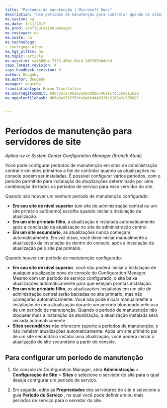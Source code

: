 ```yaml
---
title: "Períodos de manutenção | Microsoft Docs"
description: "Use períodos de manutenção para controlar quando os sites do System Center Configuration Manager instalam atualizações."
ms.custom: na
ms.date: 1/11/2017
ms.prod: configuration-manager
ms.reviewer: na
ms.suite: na
ms.technology:
- configmgr-other
ms.tgt_pltfrm: na
ms.topic: article
ms.assetid: ca4886d4-7173-46be-8dcd-1657d5b0deb9
caps.latest.revision: 4
caps.handback.revision: 0
author: Dougeby
ms.author: dougeby
manager: angrobe
translationtype: Human Translation
ms.sourcegitcommit: 0d0735c170820259ac8bb6706aac7cc5569a1628
ms.openlocfilehash: d06a2a955ff59fa84bb844033fe31874fc735087


---
```

#  <a name="service-windows-for-site-servers"></a>Períodos de manutenção para servidores de site

*Aplica-se a: System Center Configuration Manager (Branch Atual)*

Você pode configurar períodos de manutenção em sites de administração central e em sites primários a fim de controlar quando as atualizações no console podem ser instaladas.  É possível configurar vários períodos, com o período permitido para instalação de atualizações determinado por uma combinação de todos os períodos de serviço para esse servidor do site.

Quando não houver um nenhum período de manutenção configurado:
- **Em seu site de nível superior** (um site de administração central ou um site primário autônomo) escolha quando iniciar a instalação da atualização.
- **Em um site primário filho**, a atualização é instalada automaticamente após a conclusão da atualização no site de administração central.
- **Em um site secundário**, as atualizações nunca começam automaticamente. Em vez disso, você deve iniciar manualmente a atualização da instalação de dentro do console, após a instalação da atualização pelo site pai primário.

Quando houver um período de manutenção configurado:
- **Em seu site de nível superior**, você não poderá iniciar a instalação de qualquer atualização nova do console do Configuration Manager. Mesmo com um período de serviço configurado, o site baixa atualizações automaticamente para que estejam prontas instalação.  
- **Em um site primário filho**, as atualizações instaladas em um site de administração central serão baixadas no site primário, mas não começarão automaticamente. Você não pode iniciar manualmente a instalação de uma atualização durante um período bloqueado pelo uso de um período de manutenção. Quando o período de manutenção não bloquear mais a instalação da atualização, a atualização instalada será iniciada automaticamente.
- **Sites secundários** não oferecem suporte a períodos de manutenção, e não instalam atualizações automaticamente. Após um site primário pai de um site secundário instalar uma atualização, você poderá iniciar a atualização do site secundário a partir do console.

## <a name="to-configure-a-service-window"></a>Para configurar um período de manutenção

1.  No console do Configuration Manager, abra **Administração** > **Configuração de Site** > **Sites** e selecione o servidor do site para o qual deseja configurar um período de serviço.  

2.  Em seguida, edite as **Propriedades** dos servidores do site e selecione a guia **Período de Serviço** , na qual você pode definir um ou mais períodos de serviço para o servidor do site.  



<!--HONumber=Jan17_HO2-->


